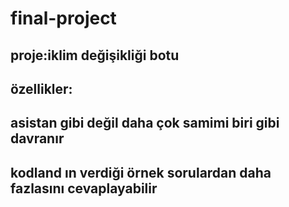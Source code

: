 # final-project
## proje:iklim değişikliği botu
## özellikler:
## asistan gibi değil daha çok samimi biri gibi davranır
## kodland ın verdiği örnek sorulardan daha fazlasını cevaplayabilir
